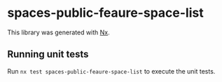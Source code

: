 # spaces-public-feaure-space-list

This library was generated with [Nx](https://nx.dev).

## Running unit tests

Run `nx test spaces-public-feaure-space-list` to execute the unit tests.

